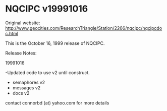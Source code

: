 NQCIPC v19991016
================
Original website: http://www.geocities.com/ResearchTriangle/Station/2266/nqcipc/nqcipcdoc.html


This is the October 16, 1999 release of NQCIPC.

Release Notes:

19991016

-Updated code to use v2 until construct. 

* semaphores v2
* messages v2
* docs v2

contact connorbd (at) yahoo.com for more details
